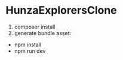 # HunzaExplorersClone

1. composer install
2. generate bundle asset:
  - npm install
  - npm run dev
